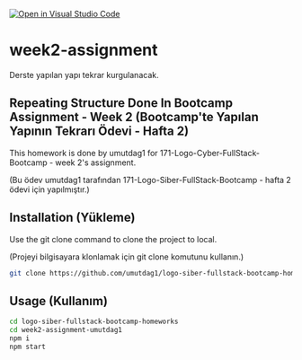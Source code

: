 [![Open in Visual Studio Code](https://classroom.github.com/assets/open-in-vscode-f059dc9a6f8d3a56e377f745f24479a46679e63a5d9fe6f495e02850cd0d8118.svg)](https://classroom.github.com/online_ide?assignment_repo_id=6926730&assignment_repo_type=AssignmentRepo)
# week2-assignment
Derste yapılan yapı tekrar kurgulanacak.

## Repeating Structure Done In Bootcamp Assignment - Week 2 (Bootcamp'te Yapılan Yapının Tekrarı Ödevi - Hafta 2)

This homework is done by umutdag1 for 171-Logo-Cyber-FullStack-Bootcamp - week 2's assignment.

(Bu ödev umutdag1 tarafından 171-Logo-Siber-FullStack-Bootcamp - hafta 2 ödevi için yapılmıştır.)

## Installation (Yükleme)

Use the git clone command to clone the project to local.

(Projeyi bilgisayara klonlamak için git clone komutunu kullanın.)

```bash
git clone https://github.com/umutdag1/logo-siber-fullstack-bootcamp-homeworks
```

## Usage (Kullanım)

```bash
cd logo-siber-fullstack-bootcamp-homeworks
cd week2-assignment-umutdag1
npm i
npm start
```
